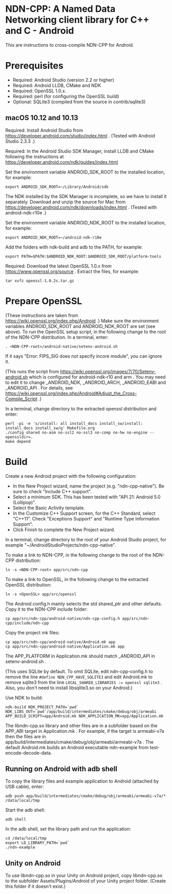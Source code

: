 NDN-CPP: A Named Data Networking client library for C++ and C - Android
=======================================================================

This are instructions to cross-compile NDN-CPP for Android.

Prerequisites
=============

* Required: Android Studio (version 2.2 or higher)
* Required: Android LLDB, CMake and NDK
* Required: OpenSSL 1.0.x.
* Required: perl (for configuring the OpenSSL build)
* Optional: SQLite3 (compiled from the source in contrib/sqlite3)

## macOS 10.12 and 10.13

Required: Install Android Studio from https://developer.android.com/studio/index.html .
(Tested with Android Studio 2.3.3 .)

Required: In the Android Studio SDK Manager, install LLDB and CMake following the instructions at
https://developer.android.com/ndk/guides/index.html

Set the environment variable ANDROID_SDK_ROOT to the installed location, for example:

    export ANDROID_SDK_ROOT=~/Library/Android/sdk

The NDK installed by the SDK Manager is incomplete, so we have to install it separately.
Download and unzip the source for Mac from https://developer.android.com/ndk/downloads/index.html .
(Tested with android-ndk-r10e .)

Set the environment variable ANDROID_NDK_ROOT to the installed location, for example:

    export ANDROID_NDK_ROOT=~/android-ndk-r10e

Add the folders with ndk-build and adb to the PATH, for example:

    export PATH=$PATH:$ANDROID_NDK_ROOT:$ANDROID_SDK_ROOT/platform-tools

Required: Download the latest OpenSSL 1.0.x from https://www.openssl.org/source . Extract the files, for example:

    tar xvfz openssl-1.0.2s.tar.gz

Prepare OpenSSL
===============

(These instructions are taken from https://wiki.openssl.org/index.php/Android .)
Make sure the environment variables ANDROID_SDK_ROOT and ANDROID_NDK_ROOT are set (see above).
To run the OpenSSL setup script, in the following change <NDN-CPP-root> to the root of the NDN-CPP distribution. In
a terminal, enter:

    . <NDN-CPP-root>/android-native/setenv-android.sh

If it says "Error: FIPS_SIG does not specify incore module", you can ignore it.

(This runs the script from https://wiki.openssl.org/images/7/70/Setenv-android.sh which is configured for
android-ndk-r10 and arm . You may need to edit it to change _ANDROID_NDK, _ANDROID_ARCH, _ANDROID_EABI
and _ANDROID_API . For details, see https://wiki.openssl.org/index.php/Android#Adjust_the_Cross-Compile_Script .)

In a terminal, change directory to the extracted openssl distribution and enter:

    perl -pi -e 's/install: all install_docs install_sw/install: install_docs install_sw/g' Makefile.org
    ./config shared no-asm no-ssl2 no-ssl3 no-comp no-hw no-engine --openssldir=.
    make depend

Build
=====

Create a new Android project with the following configuration:

* In the New Project wizard, name the project (e.g. "ndn-cpp-native"). Be sure to check "Include C++ support".
* Select a minimum SDK. This has been tested with "API 21: Android 5.0 (Lollipop)".
* Select the Basic Activity template.
* In the Customize C++ Support screen, for the C++ Standard, select "C++11". Check "Exceptions Support"
  and "Runtime Type Information Support".
* Click Finish to complete the New Project wizard.

In a terminal, change directory to the root of your Android Studio project,
for example "~/AndroidStudioProjects/ndn-cpp-native".

To make a link to NDN-CPP, in the following change <NDN-CPP-root> to the root of the NDN-CPP distribution:

    ln -s <NDN-CPP-root> app/src/ndn-cpp

To make a link to OpenSSL, in the following change <OpenSSL> to the extracted OpenSSL distribution:

    ln -s <OpenSSL> app/src/openssl

The Android config.h mainly selects the std shared_ptr and other defaults.
Copy it to the NDN-CPP include folder:

    cp app/src/ndn-cpp/android-native/ndn-cpp-config.h app/src/ndn-cpp/include/ndn-cpp

Copy the project mk files:

    cp app/src/ndn-cpp/android-native/Android.mk app
    cp app/src/ndn-cpp/android-native/Application.mk app

The APP_PLATFORM in Application.mk should match _ANDROID_API in setenv-android.sh .

(This uses SQLite by default. To omit SQLite, edit ndn-cpp-config.h to remove the line
`#define NDN_CPP_HAVE_SQLITE3` and edit Android.mk to remove sqlite3 from the line
`LOCAL_SHARED_LIBRARIES := openssl sqlite3` . Also, you don't need to install
libsqlite3.so on your Android.)

Use NDK to build:

    ndk-build NDK_PROJECT_PATH=`pwd` NDK_LIBS_OUT=`pwd`/app/build/intermediates/cmake/debug/obj/armeabi APP_BUILD_SCRIPT=app/Android.mk NDK_APPLICATION_MK=app/Application.mk

The libndn-cpp.so library and other files are in a subfolder based on the APP_ABI target in Application.mk .
For example, if the target is armeabi-v7a then the files are in
app/build/intermediates/cmake/debug/obj/armeabi/armeabi-v7a . The default Android.mk
builds an Android executable ndn-example from test-encode-decode-data.

## Running on Android with adb shell

To copy the library files and example application to Android (attached by USB cable), enter:

    adb push app/build/intermediates/cmake/debug/obj/armeabi/armeabi-v7a/* /data/local/tmp

Start the adb shell:

    adb shell

In the adb shell, set the library path and run the application:

    cd /data/local/tmp
    export LD_LIBRARY_PATH=`pwd`
    ./ndn-example

## Unity on Android

To use libndn-cpp.so in your Unity on Android project, copy libndn-cpp.so to the
subfolder Assets/Plugins/Android of your Unity project folder. (Create this
folder if it doesn't exist.)
